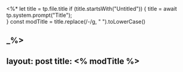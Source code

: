 <%*
  let title = tp.file.title
  if (title.startsWith("Untitled")) {
    title = await tp.system.prompt("Title");  
  } 
  const modTitle = title.replace(/-/g, " ").toLowerCase()

_%>
---
layout: post
title:  <% modTitle %>
---